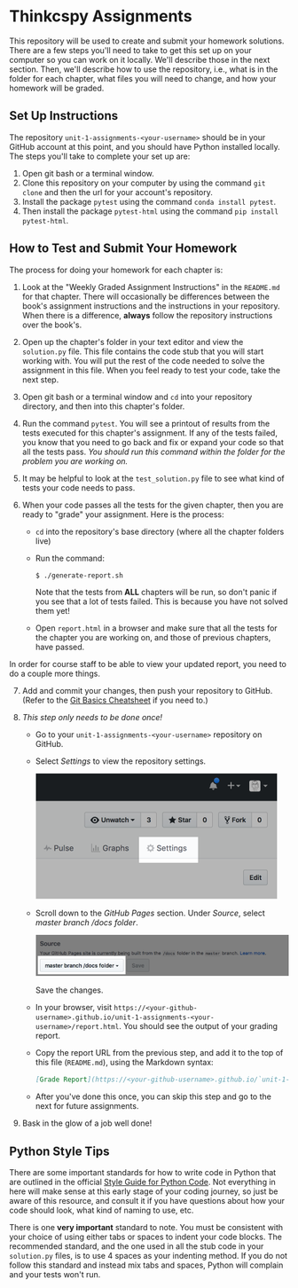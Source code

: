 # Thinkcspy Assignments

This repository will be used to create and submit your homework solutions. There are a few steps you'll need to take to get this set up on your computer so you can work on it locally. We'll describe those in the next section. Then, we'll describe how to use the repository, i.e., what is in the folder for each chapter, what files you will need to change, and how your homework will be graded.

## Set Up Instructions

The repository ``unit-1-assignments-<your-username>`` should be in your GitHub account at this point, and you should have Python installed locally. The steps you'll take to complete your set up are:

1. Open git bash or a terminal window.
2. Clone this repository on your computer by using the command ``git clone`` and then the url for your account's repository.
3. Install the package ``pytest`` using the command ``conda install pytest``.
4. Then install the package ``pytest-html`` using the command ``pip install pytest-html``.

## How to Test and Submit Your Homework

The process for doing your homework for each chapter is:

1. Look at the "Weekly Graded Assignment Instructions" in the `README.md` for that chapter. There will occasionally be differences between the book's assignment instructions and the instructions in your repository. When there is a difference, **always** follow the repository instructions over the book's.

2. Open up the chapter's folder in your text editor and view the ``solution.py`` file. This file contains the code stub that you will start working with. You will put the rest of the code needed to solve the assignment in this file. When you feel ready to test your code, take the next step.

3. Open git bash or a terminal window and ``cd`` into your repository directory, and then into this chapter's folder.

4. Run the command ``pytest``. You will see a printout of results from the tests executed for this chapter's assignment. If any of the tests failed, you know that you need to go back and fix or expand your code so that all the tests pass. *You should run this command within the folder for the problem you are working on.*

5. It may be helpful to look at the ``test_solution.py`` file to see what kind of tests your code needs to pass.

6. When your code passes all the tests for the given chapter, then you are ready to "grade" your assignment. Here is the process:

    * ``cd`` into the repository's base directory (where all the chapter folders live)
    * Run the command:

        ```nohighlight
        $ ./generate-report.sh
        ```

        Note that the tests from **ALL** chapters will be run, so don't panic if you see that a lot of tests failed. This is because you have not solved them yet!
    * Open ``report.html``  in a browser and make sure that all the tests for the chapter you are working on, and those of previous chapters, have passed.

In order for course staff to be able to view your updated report, you need to do a couple more things.

7. Add and commit your changes, then push your repository to GitHub. (Refer to the [Git Basics Cheatsheet](https://github.com/LaunchCodeEducation/cheatsheets/blob/master/git-basics/README.md) if you need to.)

8. *This step only needs to be done once!*

    * Go to your ``unit-1-assignments-<your-username>`` repository on GitHub.
    * Select *Settings* to view the repository settings.


        ![Repository settings](images/repo-settings.png)
    * Scroll down to the *GitHub Pages* section. Under *Source*, select *master branch /docs folder*.

        ![Source docs](images/docs-source.png)

        Save the changes.
    * In your browser, visit `https://<your-github-username>.github.io/unit-1-assignments-<your-username>/report.html`. You should see the output of your grading report.
    * Copy the report URL from the previous step, and add it to the top of this file (`README.md`), using the Markdown syntax:
        ```markdown
        [Grade Report](https://<your-github-username>.github.io/`unit-1-assignments-<your-username>`/report.html)
        ```
    * After you've done this once, you can skip this step and go to the next for future assignments.

9. Bask in the glow of a job well done!

## Python Style Tips

There are some important standards for how to write code in Python that are outlined in the official [Style Guide for Python Code](https://www.python.org/dev/peps/pep-0008/). Not everything in here will make sense at this early stage of your coding journey, so just be aware of this resource, and consult it if you have questions about how your code should look, what kind of naming to use, etc.

There is one **very important** standard to note. You must be consistent with your choice of using either tabs or spaces to indent your code blocks. The recommended standard, and the one used in all the stub code in your ``solution.py`` files, is to use 4 spaces as your indenting method. If you do not follow this standard and instead mix tabs and spaces, Python will complain and your tests won't run.
